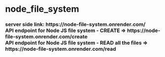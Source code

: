 # node_file_system

<h3>server side link: https://node-file-system.onrender.com/ </br>
API endpoint for Node JS file system - CREATE  => https://node-file-system.onrender.com/create </br>
API endpoint for Node JS file system - READ all the files => https://node-file-system.onrender.com/read </h3>
